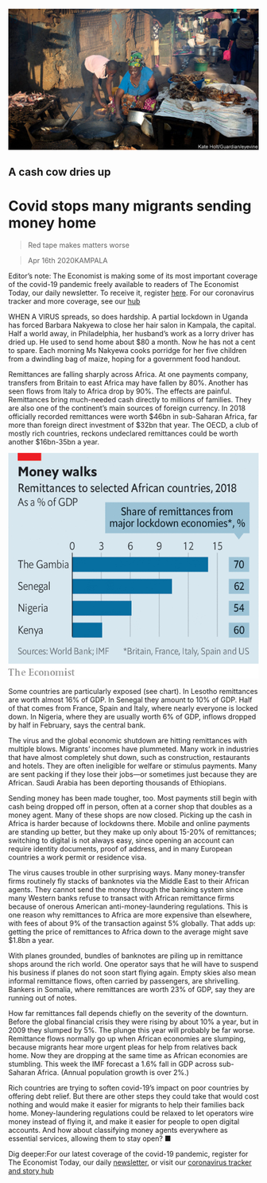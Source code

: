 ![](./images/20200418_MAP502.jpg)

## A cash cow dries up

# Covid stops many migrants sending money home

> Red tape makes matters worse

> Apr 16th 2020KAMPALA

Editor’s note: The Economist is making some of its most important coverage of the covid-19 pandemic freely available to readers of The Economist Today, our daily newsletter. To receive it, register [here](https://www.economist.com//newslettersignup). For our coronavirus tracker and more coverage, see our [hub](https://www.economist.com//coronavirus)

WHEN A VIRUS spreads, so does hardship. A partial lockdown in Uganda has forced Barbara Nakyewa to close her hair salon in Kampala, the capital. Half a world away, in Philadelphia, her husband’s work as a lorry driver has dried up. He used to send home about $80 a month. Now he has not a cent to spare. Each morning Ms Nakyewa cooks porridge for her five children from a dwindling bag of maize, hoping for a government food handout.

Remittances are falling sharply across Africa. At one payments company, transfers from Britain to east Africa may have fallen by 80%. Another has seen flows from Italy to Africa drop by 90%. The effects are painful. Remittances bring much-needed cash directly to millions of families. They are also one of the continent’s main sources of foreign currency. In 2018 officially recorded remittances were worth $46bn in sub-Saharan Africa, far more than foreign direct investment of $32bn that year. The OECD, a club of mostly rich countries, reckons undeclared remittances could be worth another $16bn-35bn a year.

![](./images/20200418_MAC246.png)

Some countries are particularly exposed (see chart). In Lesotho remittances are worth almost 16% of GDP. In Senegal they amount to 10% of GDP. Half of that comes from France, Spain and Italy, where nearly everyone is locked down. In Nigeria, where they are usually worth 6% of GDP, inflows dropped by half in February, says the central bank.

The virus and the global economic shutdown are hitting remittances with multiple blows. Migrants’ incomes have plummeted. Many work in industries that have almost completely shut down, such as construction, restaurants and hotels. They are often ineligible for welfare or stimulus payments. Many are sent packing if they lose their jobs—or sometimes just because they are African. Saudi Arabia has been deporting thousands of Ethiopians.

Sending money has been made tougher, too. Most payments still begin with cash being dropped off in person, often at a corner shop that doubles as a money agent. Many of these shops are now closed. Picking up the cash in Africa is harder because of lockdowns there. Mobile and online payments are standing up better, but they make up only about 15-20% of remittances; switching to digital is not always easy, since opening an account can require identity documents, proof of address, and in many European countries a work permit or residence visa.

The virus causes trouble in other surprising ways. Many money-transfer firms routinely fly stacks of banknotes via the Middle East to their African agents. They cannot send the money through the banking system since many Western banks refuse to transact with African remittance firms because of onerous American anti-money-laundering regulations. This is one reason why remittances to Africa are more expensive than elsewhere, with fees of about 9% of the transaction against 5% globally. That adds up: getting the price of remittances to Africa down to the average might save $1.8bn a year.

With planes grounded, bundles of banknotes are piling up in remittance shops around the rich world. One operator says that he will have to suspend his business if planes do not soon start flying again. Empty skies also mean informal remittance flows, often carried by passengers, are shrivelling. Bankers in Somalia, where remittances are worth 23% of GDP, say they are running out of notes.

How far remittances fall depends chiefly on the severity of the downturn. Before the global financial crisis they were rising by about 10% a year, but in 2009 they slumped by 5%. The plunge this year will probably be far worse. Remittance flows normally go up when African economies are slumping, because migrants hear more urgent pleas for help from relatives back home. Now they are dropping at the same time as African economies are stumbling. This week the IMF forecast a 1.6% fall in GDP across sub-Saharan Africa. (Annual population growth is over 2%.)

Rich countries are trying to soften covid-19’s impact on poor countries by offering debt relief. But there are other steps they could take that would cost nothing and would make it easier for migrants to help their families back home. Money-laundering regulations could be relaxed to let operators wire money instead of flying it, and make it easier for people to open digital accounts. And how about classifying money agents everywhere as essential services, allowing them to stay open? ■

Dig deeper:For our latest coverage of the covid-19 pandemic, register for The Economist Today, our daily [newsletter](https://www.economist.com//newslettersignup), or visit our [coronavirus tracker and story hub](https://www.economist.com//coronavirus)